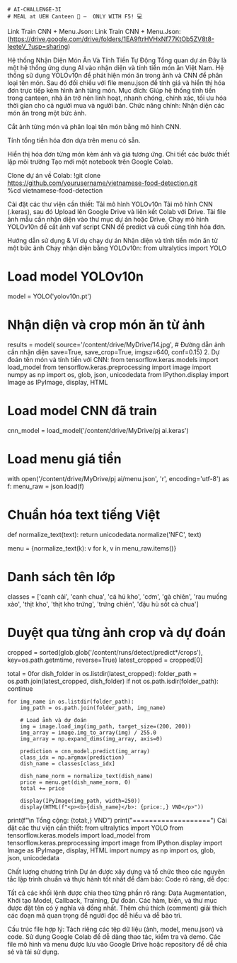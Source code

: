     # AI-CHALLENGE-3I
    # MEAL at UEH Canteen 🍱 –  ONLY WITH F5! 💻
Link Train CNN + Menu.Json: Link Train CNN + Menu.Json:(https://drive.google.com/drive/folders/1EA9ftrHVHxNf77KtOb5ZV8t8-IeeteV_?usp=sharing)

Hệ thống Nhận Diện Món Ăn Và Tính Tiền Tự Động
Tổng quan dự án
Đây là một hệ thống ứng dụng AI vào nhận diện và tính tiền món ăn Việt Nam. Hệ thống sử dụng YOLOv10n để phát hiện món ăn trong ảnh và CNN để phân loại tên món. Sau đó đối chiếu với file menu.json để tính giá và hiển thị hóa đơn trực tiếp kèm hình ảnh từng món.
Mục đích:
Giúp hệ thống tính tiền trong canteen, nhà ăn trở nên linh hoạt, nhanh chóng, chính xác, tối ưu hóa thời gian cho cả người mua và người bán.
Chức năng chính:
Nhận diện các món ăn trong một bức ảnh.


Cắt ảnh từng món và phân loại tên món bằng mô hình CNN.


Tính tổng tiền hóa đơn dựa trên menu có sẵn.


Hiển thị hóa đơn từng món kèm ảnh và giá tương ứng.
Chi tiết các bước thiết lập môi trường
Tạo mới một notebook trên Google Colab.


Clone dự án về Colab:
!git clone https://github.com/yourusername/vietnamese-food-detection.git             
%cd vietnamese-food-detection

Cài đặt các thư viện cần thiết:
Tải mô hình YOLOv10n
Tải mô hình CNN (.keras), sau đó Upload lên Google Drive và liên kết Colab với Drive.
Tải file ảnh mẫu cần nhận diện vào thư mục dự án hoặc Drive.
Chạy mô hình YOLOv10n để cắt ảnh vaf script CNN để predict và cuối cùng tính hóa đơn.

Hướng dẫn sử dụng & Ví dụ chạy dự án
Nhận diện và tính tiền món ăn từ một bức ảnh
Chạy nhận diện bằng YOLOv10n:
from ultralytics import YOLO

# Load model YOLOv10n
model = YOLO('yolov10n.pt')

# Nhận diện và crop món ăn từ ảnh
results = model(
    source='/content/drive/MyDrive/14.jpg',  # Đường dẫn ảnh cần nhận diện
    save=True,
    save_crop=True,
    imgsz=640,
    conf=0.15)
2. Dự đoán tên món và tính tiền với CNN:
from tensorflow.keras.models import load_model
from tensorflow.keras.preprocessing import image
import numpy as np
import os, glob, json, unicodedata
from IPython.display import Image as IPyImage, display, HTML

# Load model CNN đã train
cnn_model = load_model('/content/drive/MyDrive/pj ai.keras')

# Load menu giá tiền
with open('/content/drive/MyDrive/pj ai/menu.json', 'r', encoding='utf-8') as f:
    menu_raw = json.load(f)

# Chuẩn hóa text tiếng Việt
def normalize_text(text):
    return unicodedata.normalize('NFC', text)

menu = {normalize_text(k): v for k, v in menu_raw.items()}

# Danh sách tên lớp
classes = ['canh cải', 'canh chua', 'cá hú kho', 'cơm', 'gà chiên',
           'rau muống xào', 'thịt kho', 'thịt kho trứng',
           'trứng chiên', 'đậu hủ sốt cà chua']

# Duyệt qua từng ảnh crop và dự đoán
cropped = sorted(glob.glob('/content/runs/detect/predict*/crops'), key=os.path.getmtime, reverse=True)
latest_cropped = cropped[0]

total = 0for dish_folder in os.listdir(latest_cropped):
    folder_path = os.path.join(latest_cropped, dish_folder)
    if not os.path.isdir(folder_path):
        continue

    for img_name in os.listdir(folder_path):
        img_path = os.path.join(folder_path, img_name)

        # Load ảnh và dự đoán
        img = image.load_img(img_path, target_size=(200, 200))
        img_array = image.img_to_array(img) / 255.0
        img_array = np.expand_dims(img_array, axis=0)

        prediction = cnn_model.predict(img_array)
        class_idx = np.argmax(prediction)
        dish_name = classes[class_idx]

        dish_name_norm = normalize_text(dish_name)
        price = menu.get(dish_name_norm, 0)
        total += price

        display(IPyImage(img_path, width=250))
        display(HTML(f"<p><b>{dish_name}</b>: {price:,} VND</p>"))

print(f"\n Tổng cộng: {total:,} VND")
print("===================")
Cài đặt các thư viện cần thiết:
from ultralytics import YOLO
from tensorflow.keras.models import load_model
from tensorflow.keras.preprocessing import image
from IPython.display import Image as IPyImage, display, HTML
import numpy as np
import os, glob, json, unicodedata

Chất lượng chương trình
Dự án được xây dựng và tổ chức theo các nguyên tắc lập trình chuẩn và thực hành tốt nhất để đảm bảo:
Code rõ ràng, dễ đọc:

Tất cả các khối lệnh được chia theo từng phần rõ ràng: Data Augmentation, Khởi tạo Model, Callback, Training, Dự đoán.
Các hàm, biến, và thư mục được đặt tên có ý nghĩa và đồng nhất.
Thêm chú thích (comment) giải thích các đoạn mã quan trọng để người đọc dễ hiểu và dễ bảo trì.

Cấu trúc file hợp lý:
Tách riêng các tệp dữ liệu (ảnh, model, menu.json) và code.
Sử dụng Google Colab để dễ dàng thao tác, kiểm tra và demo.
Các file mô hình và menu được lưu vào Google Drive hoặc repository để dễ chia sẻ và tái sử dụng.

